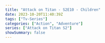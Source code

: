 ```yaml
---
title: "Attack on Titan - S2E10 - Children"
date: 2023-10-20T11:40:39Z
tags: ["Tv-Series"]
categories: ["Action", "Adventure"]
series: ["Attack on Titan S2"]
showSummary: false
---
```


  <mux-player stream-type="on-demand"
  src="https://kp3d-my.sharepoint.com/personal/ryoo_kp3d_onmicrosoft_com/_layouts/15/download.aspx?share=EY6ceGeLKmpFgVhOO6kSzcgBZIzRdkbkW55xRHAU5qyS4w" prefer-playback="mse" controls>
  </mux-player>
  
  
  <script src="https://cdn.jsdelivr.net/npm/@mux/mux-player"></script>
  
 <script type="application/ld+json">
 {
  "@context": "https://schema.org/",
  "@type": "VideoObject",
  "name": "Attack on Titan - S2E10 - Children",
  "contentUrl": "https://stream.mux.com/sUy7XLZRGL02cGR9lUA3HeTIzwlHGe92Vr02y7DfhWSGQ.m3u8",
  "thumbnailUrl": "https://www.themoviedb.org/t/p/original/1ptv8xOQI87ESiLPeZZ9XYAkAL3.jpg?width=314&fit_mode=preserve&time=25",
  "uploadDate": "2023-10-20T11:40:39Z",
}

</script>
